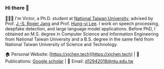 ### Hi there 👋 
👨🏼‍💻 I'm Victor, a Ph.D. student at [National Taiwan University](https://www.ntu.edu.tw/english/), advised by Prof. [J.-S. Roger Jang](https://scholar.google.com/citations?user=xPAxmk0AAAAJ&hl=en) and Prof. [Hung-yi Lee](https://speech.ee.ntu.edu.tw/~hylee/index.html). I work on speech processing, deepfake detection, and large language model applications. Before PhD, I obtained an M.S. degree in Computer Science and Information Engineering from National Taiwan University and a B.S. degree in the same field from National Taiwan University of Science and Technology.

🏠 Personal Website: [https://xjchen.tech](https://xjchen.tech) | 📖 Publications: [Google scholar](https://scholar.google.com/citations?user=ZDVOXd4AAAAJ&hl=en) | 📩 Email: [d12942018@ntu.edu.tw](d12942018@ntu.edu.tw)
